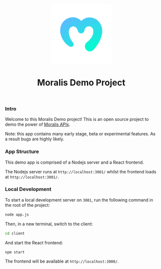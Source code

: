 <div align="center">
    <a align="center" href="https://moralis.io" target="_blank">
      <img src="https://github.com/MoralisWeb3/Moralis-JS-SDK/raw/main/assets/moralis-logo.svg" alt="Moralis JS SDK" height=200/>
    </a>
    <h1 align="center">Moralis Demo Project</h1>
  <br/>
</div>

### Intro
<p>Welcome to this Moralis Demo project! This is an open source project to demo the power of <a href="https://moralis.io?ref=demo-app" target="_blank">Moralis APIs</a>.</p>
<p>Note: this app contains many early stage, beta or experimental features. As a result bugs are highly likely.</p>

### App Structure
This demo app is comprised of a Nodejs server and a React frontend.

The Nodejs server runs at `http://localhost:3001/` whilst the frontend loads at `http://localhost:3001/`. 

### Local Development
To start a local development server on `3001`, run the following command in the root of the project:

```sh
node app.js
```

Then, in a new terminal, switch to the client:
```sh
cd client
```

And start the React frontend:

```sh
npm start
```

The frontend will be available at `http://localhost:3000/`. 